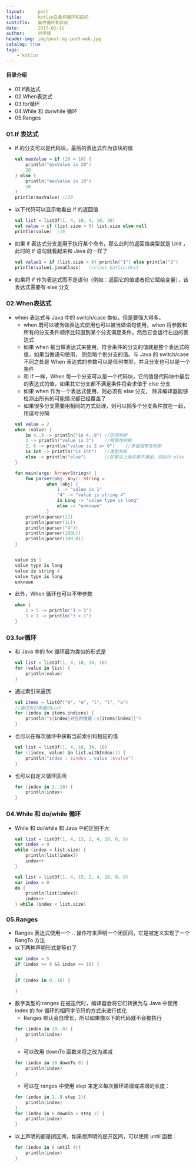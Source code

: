 ```yaml
---
layout:     post
title:      kotlin之条件循环和区间
subtitle:   条件循环和区间
date:       2017-02-15
author:     刘学峰
header-img: img/post-bg-ios9-web.jpg
catalog: true
tags:
    - kotlin
---
```


#### 目录介绍
- 01.If表达式
- 02.When表达式
- 03.for循环
- 04.While 和 do/while 循环
- 05.Ranges





### 01.If 表达式
- if 的分支可以是代码块，最后的表达式作为该块的值
    ```kotlin
    val maxValue = if (20 > 10) {
        println("maxValue is 20")
        20
    } else {
        println("maxValue is 10")
        10
    }
    println(maxValue) //20
    ```
- 以下代码可以显示地看出 if 的返回值
    ```kotlin
    val list = listOf(1, 4, 10, 4, 10, 30)
    val value = if (list.size > 0) list.size else null
    println(value)  //6
    ```
- 如果 if 表达式分支是用于执行某个命令，那么此时的返回值类型就是 Unit ，此时的 if 语句就看起来和 Java 的一样了
    ```kotlin
    val value1 = if (list.size > 0) println("1") else println("2")
    println(value1.javaClass)   //class kotlin.Unit
    ```
- 如果将 if 作为表达式而不是语句（例如：返回它的值或者把它赋给变量），该表达式需要有 else 分支



### 02.When表达式
- when 表达式与 Java 中的 switch/case 类似，但是要强大得多。
    - when 既可以被当做表达式使用也可以被当做语句使用，when 将参数和所有的分支条件顺序比较直到某个分支满足条件，然后它会运行右边的表达式
    - 如果 when 被当做表达式来使用，符合条件的分支的值就是整个表达式的值，如果当做语句使用， 则忽略个别分支的值。与 Java 的 switch/case 不同之处是 When 表达式的参数可以是任何类型，并且分支也可以是一个条件
    - 和 if 一样，When 每一个分支可以是一个代码块，它的值是代码块中最后的表达式的值，如果其它分支都不满足条件将会求值于 else 分支
    - 如果 when 作为一个表达式使用，则必须有 else 分支， 除非编译器能够检测出所有的可能情况都已经覆盖了
    - 如果很多分支需要用相同的方式处理，则可以把多个分支条件放在一起，用逗号分隔
    ```kotlin
    val value = 2
    when (value) {
        in 4..9 -> println("in 4..9") //区间判断
        3 -> println("value is 3")    //相等性判断
        2, 6 -> println("value is 2 or 6")    //多值相等性判断
        is Int -> println("is Int")   //类型判断
        else -> println("else")       //如果以上条件都不满足，则执行 else
    }
    
    fun main(args: Array<String>) {
        fun parser(obj: Any): String =
                when (obj) {
                    1 -> "value is 1"
                    "4" -> "value is string 4"
                    is Long -> "value type is long"
                    else -> "unknown"
                }
        println(parser(1))
        println(parser(1L))
        println(parser("4"))
        println(parser(100L))
        println(parser(100.0))
    }
    
    
    value is 1
    value type is long
    value is string 4
    value type is long
    unknown
    ```
- 此外，When 循环也可以不带参数
    ```kotlin
    when {
        1 > 5 -> println("1 > 5")
        3 > 1 -> println("3 > 1")
    }
    ```


### 03.for循环
- 和 Java 中的 for 循环最为类似的形式是
    ```kotlin
    val list = listOf(1, 4, 10, 34, 10)
    for (value in list) {
        println(value)
    }
    ```
- 通过索引来遍历
    ```kotlin
    val items = listOf("H", "e", "l", "l", "o")
    //通过索引来遍历List
    for (index in items.indices) {
        println("${index}对应的值是：${items[index]}")
    }
    ```
- 也可以在每次循环中获取当前索引和相应的值
    ```kotlin
    val list = listOf(1, 4, 10, 34, 10)
    for ((index, value) in list.withIndex()) {
        println("index : $index , value :$value")
    }
    ```
- 也可以自定义循环区间
    ```kotlin
    for (index in 2..10) {
        println(index)
    }
    ```



### 04.While 和 do/while 循环
- While 和 do/while 和 Java 中的区别不大
    ```kotlin
    val list = listOf(1, 4, 15, 2, 4, 10, 0, 9)
    var index = 0
    while (index < list.size) {
        println(list[index])
        index++
    }
    
    val list = listOf(1, 4, 15, 2, 4, 10, 0, 9)
    var index = 0
    do {
        println(list[index])
        index++
    } while (index < list.size)
    ```


### 05.Ranges
- Ranges 表达式使用一个 ..  操作符来声明一个闭区间，它是被定义实现了一个 RangTo  方法
- 以下两种声明形式是等价了
    ```kotlin
    var index = 5
    if (index >= 0 && index <= 10) {
    
    }
    if (index in 0..10) {
    
    }
    ```
- 数字类型的 ranges 在被迭代时，编译器会将它们转换为与 Java 中使用 index 的 for 循环的相同字节码的方式来进行优化
    - Ranges 默认会自增长，所以如果像以下的代码就不会被执行
    ```kotlin
    for (index in 10..0) {
        println(index)
    }
    ```
    - 可以改用 downTo 函数来将之改为递减
    ```kotlin
    for (index in 10 downTo 0) {
        println(index)
    }
    ```
    - 可以在 ranges 中使用 step 来定义每次循环递增或递增的长度：
    ```kotlin
    for (index in 1..8 step 2){
        println(index)
    }
    for (index in 8 downTo 1 step 2) {
        println(index)
    }
    ```
- 以上声明的都是闭区间，如果想声明的是开区间，可以使用 until 函数：
    ```kotlin
    for (index in 0 until 4){
        println(index)
    }
    ```














